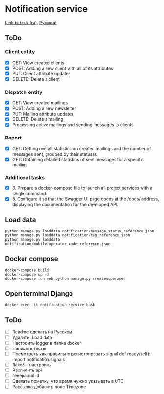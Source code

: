 # Notification service

[Link to task (ru)](https://vans-tan-09u.craft.me/n6OVYFVUpq0o6L),
[Русский](docs/ru/README.md)

## ToDo

### Client entity

- [X] GET: View created clients
- [X] POST: Adding a new client with all of its attributes
- [X] PUT: Client attribute updates
- [X] DELETE: Delete a client

### Dispatch entity

- [X] GET: View created mailings
- [X] POST: Adding a new newsletter
- [X] PUT: Mailing attribute updates
- [X] DELETE: Delete a mailing
- [X] Processing active mailings and sending messages to clients

### Report

- [X] GET: Getting overall statistics on created mailings and the number of messages sent, grouped by their statuses
- [X] GET: Obtaining detailed statistics of sent messages for a specific mailing

### Additional tasks

- [X] 3\. Prepare a docker-compose file to launch all project services with a single command.
- [X] 5\. Configure it so that the Swagger UI page opens at the /docs/ address, displaying the documentation for the developed API.

## Load data

```commandline
python manage.py loaddata notification/message_status_reference.json
python manage.py loaddata notification/tag_reference.json
python manage.py loaddata notification/mobile_operator_code_reference.json
```

## Docker compose

```commandline
docker-compose build
docker-compose up -d
docker-compose run web python manage.py createsuperuser
```

## Open terminal Django

```commandline
docker exec -it notification_service bash
```

## ToDo
- [ ] Readme сделать на Русском
- [ ] Удалить: Load data
- [ ] Настроить logger в папка docker
- [ ] Написать тесты
- [ ] Посмотреть как правильно регистрировать signal def ready(self): import notification.signals
- [ ] flake8 - настроить
- [ ] Распилить api
- [ ] генерация id
- [ ] Сделать пометку, что время нужно указывать в UTC
- [ ] Рассылка добавить поле Timezone